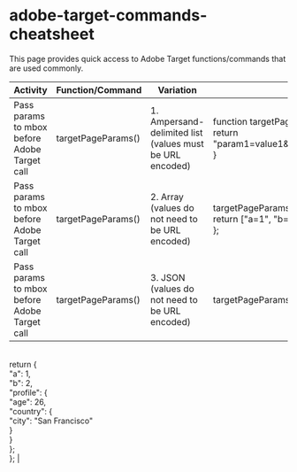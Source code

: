 # adobe-target-commands-cheatsheet

This page provides quick access to Adobe Target functions/commands that are used commonly. 

| Activity      | Function/Command | Variation | Syntax |
| -----------   | -----------      | --------- | ------ |
| Pass params to mbox before Adobe Target call      | targetPageParams()       | 1. Ampersand-delimited list (values must be URL encoded) | function targetPageParams(){<br>return "param1=value1&param2=value2&p3=hello%20world";<br>} |
| Pass params to mbox before Adobe Target call      | targetPageParams()       | 2. Array (values do not need to be URL encoded) | targetPageParams = function() { <br>return ["a=1", "b=2", "c=hello world"]; <br> }; |
| Pass params to mbox before Adobe Target call      | targetPageParams()       | 3. JSON (values do not need to be URL encoded) | targetPageParams = function() { 
  <br>return { 
    <br>"a": 1, 
    <br>"b": 2, 
    <br>"profile": { 
        <br>"age": 26, 
        <br>"country": { 
          <br>"city": "San Francisco" 
        <br>} 
      <br>} 
  <br>}; 
<br>}; |
